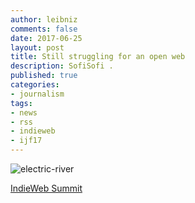 ```yaml
---
author: leibniz
comments: false
date: 2017-06-25
layout: post
title: Still struggling for an open web
description: SofiSofi .
published: true
categories:
- journalism
tags:
- news
- rss
- indieweb
- ijf17
---
```


![electric-river](http://leibniz.me/images/vault/electric-river.jpg)






[IndieWeb Summit](https://indieweb.org/2017)